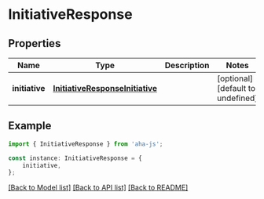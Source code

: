 # InitiativeResponse


## Properties

Name | Type | Description | Notes
------------ | ------------- | ------------- | -------------
**initiative** | [**InitiativeResponseInitiative**](InitiativeResponseInitiative.md) |  | [optional] [default to undefined]

## Example

```typescript
import { InitiativeResponse } from 'aha-js';

const instance: InitiativeResponse = {
    initiative,
};
```

[[Back to Model list]](../README.md#documentation-for-models) [[Back to API list]](../README.md#documentation-for-api-endpoints) [[Back to README]](../README.md)
